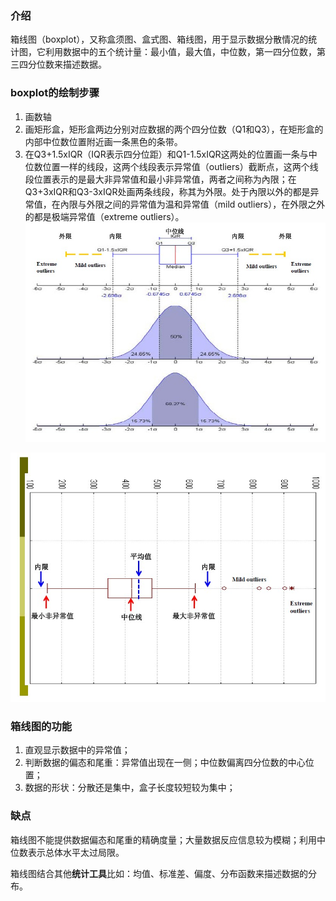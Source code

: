 ### 介绍
箱线图（boxplot），又称盒须图、盒式图、箱线图，用于显示数据分散情况的统计图，它利用数据中的五个统计量：最小值，最大值，中位数，第一四分位数，第三四分位数来描述数据。
### boxplot的绘制步骤
1. 画数轴
2. 画矩形盒，矩形盒两边分别对应数据的两个四分位数（Q1和Q3），在矩形盒的内部中位数位置附近画一条黑色的条带。
3. 在Q3+1.5xIQR（IQR表示四分位距）和Q1-1.5xIQR这两处的位置画一条与中位数位置一样的线段，这两个线段表示异常值（outliers）截断点，这两个线段位置表示的是最大非异常值和最小非异常值，两者之间称为內限；在Q3+3xIQR和Q3-3xIQR处画两条线段，称其为外限。处于內限以外的都是异常值，在內限与外限之间的异常值为温和异常值（mild outliers），在外限之外的都是极端异常值（extreme outliers）。
![image](https://github.com/github16cp/CS_Notes/blob/master/dataVisualization/boxplot1.jpg)

![image](https://github.com/github16cp/CS_Notes/blob/master/dataVisualization/boxplot2.jpg)
### 箱线图的功能
1. 直观显示数据中的异常值；
2. 判断数据的偏态和尾重：异常值出现在一侧；中位数偏离四分位数的中心位置；
3. 数据的形状：分散还是集中，盒子长度较短较为集中；
### 缺点
箱线图不能提供数据偏态和尾重的精确度量；大量数据反应信息较为模糊；利用中位数表示总体水平太过局限。

箱线图结合其他**统计工具**比如：均值、标准差、偏度、分布函数来描述数据的分布。
